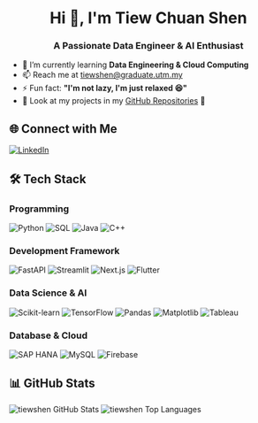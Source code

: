
<h1 align="center">Hi 👋, I'm Tiew Chuan Shen</h1>
<h3 align="center">A Passionate Data Engineer & AI Enthusiast</h3>

- 🌱 I’m currently learning **Data Engineering & Cloud Computing**
- 📫 Reach me at tiewshen@graduate.utm.my
- ⚡ Fun fact: **"I'm not lazy, I'm just relaxed 😆"**
- 📂 Look at my projects in my [GitHub Repositories](https://github.com/tiewshen?tab=repositories) 🚀  

## 🌐 Connect with Me  
<p align="left">
<a href="https://www.linkedin.com/in/tiew-chuan-shen-b52896266/" target="_blank">
  <img src="https://img.shields.io/badge/LinkedIn-%230077B5.svg?style=for-the-badge&logo=linkedin&logoColor=white" alt="LinkedIn">
</a>
</p>

## 🛠 Tech Stack  

### Programming
![Python](https://img.shields.io/badge/Python-3670A0?style=for-the-badge&logo=python&logoColor=ffdd54)
![SQL](https://img.shields.io/badge/SQL-025E8C?style=for-the-badge&logo=postgresql&logoColor=white)
![Java](https://img.shields.io/badge/Java-%23ED8B00.svg?style=for-the-badge&logo=openjdk&logoColor=white)
![C++](https://img.shields.io/badge/C%2B%2B-00599C?style=for-the-badge&logo=c%2B%2B&logoColor=white)

### Development Framework
![FastAPI](https://img.shields.io/badge/FastAPI-005571?style=for-the-badge&logo=fastapi&logoColor=white)
![Streamlit](https://img.shields.io/badge/Streamlit-FF4B4B?style=for-the-badge&logo=streamlit&logoColor=white)
![Next.js](https://img.shields.io/badge/Next.js-000000?style=for-the-badge&logo=nextdotjs&logoColor=white)
![Flutter](https://img.shields.io/badge/Flutter-%2302569B.svg?style=for-the-badge&logo=flutter&logoColor=white)

### Data Science & AI
![Scikit-learn](https://img.shields.io/badge/Scikit--Learn-F7931E?style=for-the-badge&logo=scikit-learn&logoColor=white)
![TensorFlow](https://img.shields.io/badge/TensorFlow-FF6F00?style=for-the-badge&logo=tensorflow&logoColor=white)
![Pandas](https://img.shields.io/badge/Pandas-150458?style=for-the-badge&logo=pandas&logoColor=white)
![Matplotlib](https://img.shields.io/badge/Matplotlib-%23ffffff.svg?style=for-the-badge&logo=matplotlib&logoColor=black)
![Tableau](https://img.shields.io/badge/Tableau-E97627?style=for-the-badge&logo=tableau&logoColor=white)

### Database & Cloud
![SAP HANA](https://img.shields.io/badge/SAP%20HANA-000000?style=for-the-badge&logo=sap&logoColor=white)
![MySQL](https://img.shields.io/badge/MySQL-005C84?style=for-the-badge&logo=mysql&logoColor=white)
![Firebase](https://img.shields.io/badge/Firebase-FFCA28?style=for-the-badge&logo=firebase&logoColor=black)

## 📊 GitHub Stats  
<p align="left">
<img src="https://github-readme-stats.vercel.app/api?username=tiewshen&show_icons=true&theme=default" alt="tiewshen GitHub Stats">
<img src="https://github-readme-stats.vercel.app/api/top-langs?username=tiewshen&layout=compact&theme=default" alt="tiewshen Top Languages">
</p>
